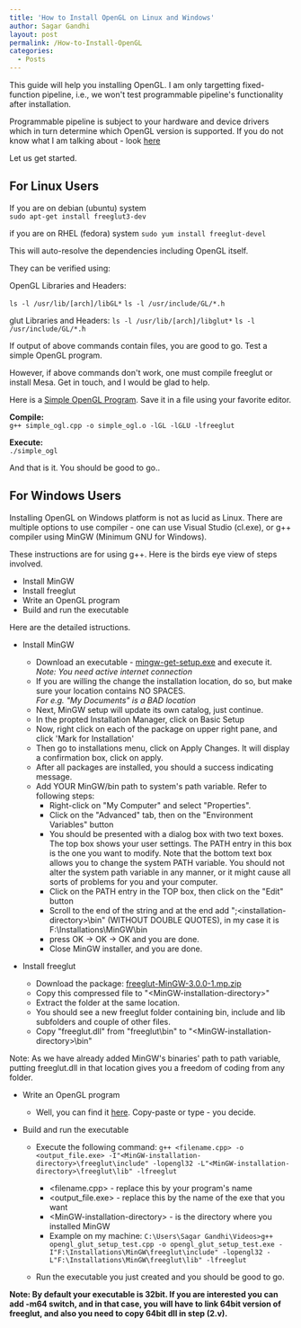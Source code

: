 ```yaml
---
title: 'How to Install OpenGL on Linux and Windows'
author: Sagar Gandhi
layout: post
permalink: /How-to-Install-OpenGL
categories:
  - Posts
---
```

<!--excerpt.start-->This guide will help you installing OpenGL. I am only targetting fixed-function pipeline, i.e., we won't test programmable pipeline's functionality after installation.  
Programmable pipeline is subject to your hardware and device drivers which in turn determine which OpenGL version is supported. If you do not know what I am talking about - look [here](https://en.wikipedia.org/wiki/Graphics_pipeline)  
  
Let us get started.


<h2> For Linux Users </h2>  
  
If you are on debian (ubuntu) system  
`sudo apt-get install freeglut3-dev`  
<!--excerpt.end--><a class="anchor" id="read-more"></a>
if you are on RHEL (fedora) system
`sudo yum install freeglut-devel`
    
This will auto-resolve the dependencies including OpenGL itself.  
  
They can be verified using:  
  
OpenGL Libraries and Headers:
  
`ls -l /usr/lib/[arch]/libGL*`
`ls -l /usr/include/GL/*.h`
  
glut Libraries and Headers: 
`ls -l /usr/lib/[arch]/libglut*`
`ls -l /usr/include/GL/*.h`

If output of above commands contain files, you are good to go. Test a simple OpenGL program.

However, if above commands don't work, one must compile freeglut or install Mesa. Get in touch, and I would be glad to help.  
  
Here is a [Simple OpenGL Program](https://github.com/Gandhi-Sagar/OpenGL_Installation/blob/master/opengl_glut_setup_test.cpp). Save it in a file using your favorite editor.  
  
**Compile:**  
`g++ simple_ogl.cpp -o simple_ogl.o -lGL -lGLU -lfreeglut`

**Execute:**  
`./simple_ogl`

And that is it. You should be good to go..
  
  
  
<h2> For Windows Users</h2>
Installing OpenGL on Windows platform is not as lucid as Linux.  
There are multiple options to use compiler - one can use Visual Studio (cl.exe), or g++ compiler using MinGW (Minimum GNU for Windows).  
  
These instructions are for using g++. Here is the birds eye view of steps involved.
  
+ Install MinGW
+ Install freeglut
+ Write an OpenGL program
+ Build and run the executable  
  
Here are the detailed istructions. 

+ Install MinGW
  - Download an executable - [mingw-get-setup.exe](https://github.com/Gandhi-Sagar/OpenGL_Installation/blob/master/mingw-get-setup.exe) and execute it.  
  *Note: You need active internet connection*
  - If you are willing the change the installation location, do so, but make sure your location contains NO SPACES.  
  *For e.g. "My Documents" is a BAD location*
  - Next, MinGW setup will update its own catalog, just continue.
  - In the propted Installation Manager, click on Basic Setup
  - Now, right click on each of the package on upper right pane, and click 'Mark for Installation'
  - Then go to installations menu, click on Apply Changes. It will display a confirmation box, click on apply.
  - After all packages are installed, you should a success indicating message.
  - Add YOUR MinGW/bin path to system's path variable. Refer to following steps:
    - Right-click on "My Computer" and select "Properties".
    - Click on the "Advanced" tab, then on the "Environment Variables" button
    - You should be presented with a dialog box with two text boxes. The top box shows your user settings. The PATH entry in this box is the one you want to modify. Note that the bottom text box allows you to change the system PATH variable. You should not alter the system path variable in any manner, or it might cause all sorts of problems for you and your computer.
    - Click on the PATH entry in the TOP box, then click on the "Edit" button
    - Scroll to the end of the string and at the end add ";\<installation-directory\>\bin" (WITHOUT DOUBLE QUOTES), in my case it is F:\Installations\MinGW\bin
    - press OK -> OK -> OK and you are done.
    - Close MinGW installer, and you are done.

+ Install freeglut
  - Download the package: [freeglut-MinGW-3.0.0-1.mp.zip](https://github.com/Gandhi-Sagar/OpenGL_Installation/blob/master/freeglut-MinGW-3.0.0-1.mp.zip)
  - Copy this compressed file to "\<MinGW-installation-directory\>"
  - Extract the folder at the same location.
  - You should see a new freeglut folder containing bin, include and lib subfolders and couple of other files.
  - Copy "freeglut.dll" from "freeglut\bin\" to "\<MinGW-installation-directory\>\bin"  
    
Note: As we have already added MinGW's binaries' path to path variable, putting freeglut.dll in that location gives you a freedom of coding from any folder.  
  
+ Write an OpenGL program
  - Well, you can find it [here](https://github.com/Gandhi-Sagar/OpenGL_Installation/blob/master/opengl_glut_setup_test.cpp). Copy-paste or type - you decide.

+ Build and run the executable
  - Execute the following command:
`g++ <filename.cpp> -o <output_file.exe> -I"<MinGW-installation-directory>\freeglut\include" -lopengl32 -L"<MinGW-installation-directory>\freeglut\lib" -lfreeglut
`
    - \<filename.cpp\> - replace this by your program's name
    - \<output_file.exe\> - replace this by the name of the exe that you want
    - \<MinGW-installation-directory\> - is the directory where you installed MinGW
    - Example on my machine:
`C:\Users\Sagar Gandhi\Videos>g++ opengl_glut_setup_test.cpp -o opengl_glut_setup_test.exe -I"F:\Installations\MinGW\freeglut\include" -lopengl32 -L"F:\Installations\MinGW\freeglut\lib" -lfreeglut`
  
  - Run the executable you just created and you should be good to go.
      
      
**Note: By default your executable is 32bit. If you are interested you can add -m64 switch, and in that case, you will have to link 64bit version of freeglut, and also you need to copy 64bit dll in step (2.v).**






